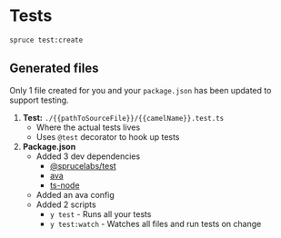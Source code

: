 # Tests

```bash
spruce test:create
```

<!-- panels:start -->
<!--div:title-panel-->
## Generated files
<!-- div:left-panel -->
Only 1 file created for you and your `package.json` has been updated to support testing.

1. **Test:** `./{{pathToSourceFile}}/{{camelName}}.test.ts`
    * Where the actual tests lives
    * Uses `@test` decorator to hook up tests
2. **Package.json**
    * Added 3 dev dependencies
      * [@sprucelabs/test](https://github.com/sprucelabsai/spruce-test)
      * [ava](https://github.com/avajs/ava)
      * [ts-node](https://github.com/TypeStrong/ts-node)
    * Added an ava config
    * Added 2 scripts
      * `y test` - Runs all your tests
      * `y test:watch` - Watches all files and run tests on change
<!-- div:right-panel -->

<!-- panel:end -->
